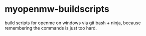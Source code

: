 # myopenmw-buildscripts
build scripts for openme on windows via git bash + ninja, because remembering the commands is just too hard.

